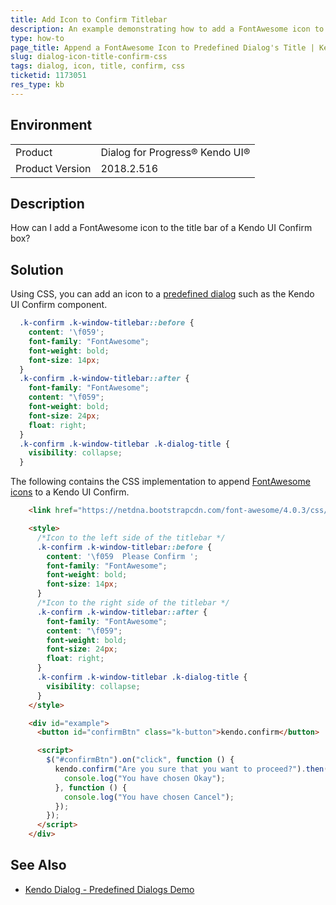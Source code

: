 ```yaml
---
title: Add Icon to Confirm Titlebar
description: An example demonstrating how to add a FontAwesome icon to a Kendo UI Confirm's Titlebar 
type: how-to
page_title: Append a FontAwesome Icon to Predefined Dialog's Title | Kendo UI Dialog
slug: dialog-icon-title-confirm-css
tags: dialog, icon, title, confirm, css
ticketid: 1173051
res_type: kb
---
```


## Environment
<table>
 <tr>
  <td>Product</td>
  <td>Dialog for Progress® Kendo UI®</td>
 </tr>
 <tr>
  <td>Product Version</td>
  <td>2018.2.516</td>
 </tr>
</table>

## Description

How can I add a FontAwesome icon to the title bar of a Kendo UI Confirm box?    

## Solution

Using CSS, you can add an icon to a [predefined dialog](https://docs.telerik.com/kendo-ui/controls/layout/dialog/overview#predefined-dialogs) such as the Kendo UI Confirm component.
```css
  .k-confirm .k-window-titlebar::before {
    content: '\f059';
    font-family: "FontAwesome";
    font-weight: bold;
    font-size: 14px;
  }
  .k-confirm .k-window-titlebar::after {
    font-family: "FontAwesome";
    content: "\f059";
    font-weight: bold;
    font-size: 24px;
    float: right;
  }
  .k-confirm .k-window-titlebar .k-dialog-title {
    visibility: collapse;
  }
```

The following contains the CSS implementation to append [FontAwesome icons](https://fontawesome.com/) to a Kendo UI Confirm.

```html
    <link href="https://netdna.bootstrapcdn.com/font-awesome/4.0.3/css/font-awesome.css" rel="stylesheet">

    <style> 
      /*Icon to the left side of the titlebar */
      .k-confirm .k-window-titlebar::before { 
        content: '\f059  Please Confirm '; 
        font-family: "FontAwesome";
        font-weight: bold; 
        font-size: 14px;
      } 
      /*Icon to the right side of the titlebar */
      .k-confirm .k-window-titlebar::after { 
        font-family: "FontAwesome";
        content: "\f059"; 
        font-weight: bold; 
        font-size: 24px;
        float: right;
      } 
      .k-confirm .k-window-titlebar .k-dialog-title { 
        visibility: collapse; 
      } 
    </style>

    <div id="example">
      <button id="confirmBtn" class="k-button">kendo.confirm</button>

      <script>
        $("#confirmBtn").on("click", function () {
          kendo.confirm("Are you sure that you want to proceed?").then(function () {
            console.log("You have chosen Okay");
          }, function () {
            console.log("You have chosen Cancel");
          });
        });
      </script>
    </div>
```

## See Also

* [Kendo Dialog - Predefined Dialogs Demo](https://demos.telerik.com/kendo-ui/dialog/predefined-dialogs)
